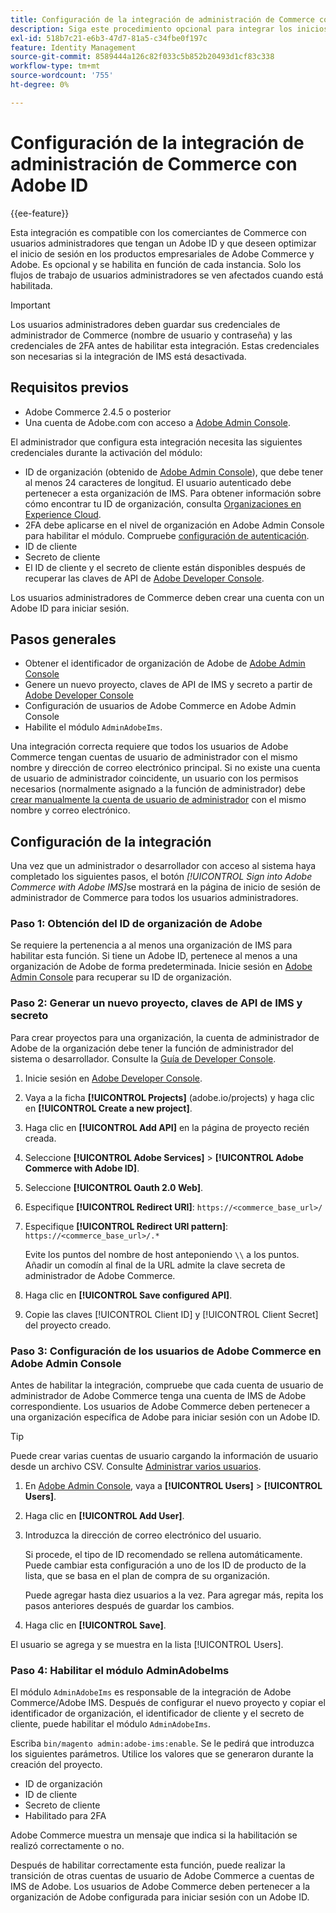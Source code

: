 ```yaml
---
title: Configuración de la integración de administración de Commerce con ID
description: Siga este procedimiento opcional para integrar los inicios de sesión de cuenta de usuario de administrador de Adobe Commerce con Adobe ID.
exl-id: 518b7c21-e6b3-47d7-81a5-c34fbe0f197c
feature: Identity Management
source-git-commit: 8589444a126c82f033c5b852b20493d1cf83c338
workflow-type: tm+mt
source-wordcount: '755'
ht-degree: 0%

---
```


# Configuración de la integración de administración de Commerce con Adobe ID

{{ee-feature}}

Esta integración es compatible con los comerciantes de Commerce con usuarios administradores que tengan un Adobe ID y que deseen optimizar el inicio de sesión en los productos empresariales de Adobe Commerce y Adobe. Es opcional y se habilita en función de cada instancia. Solo los flujos de trabajo de usuarios administradores se ven afectados cuando está habilitada. 

>[!IMPORTANT]
>
>Los usuarios administradores deben guardar sus credenciales de administrador de Commerce (nombre de usuario y contraseña) y las credenciales de 2FA antes de habilitar esta integración. Estas credenciales son necesarias si la integración de IMS está desactivada.

## Requisitos previos

* Adobe Commerce 2.4.5 o posterior
* Una cuenta de Adobe.com con acceso a [Adobe Admin Console](https://adminconsole.adobe.com/).

El administrador que configura esta integración necesita las siguientes credenciales durante la activación del módulo:

* ID de organización (obtenido de [Adobe Admin Console](https://adminconsole.adobe.com/)), que debe tener al menos 24 caracteres de longitud. El usuario autenticado debe pertenecer a esta organización de IMS. Para obtener información sobre cómo encontrar tu ID de organización, consulta [Organizaciones en Experience Cloud](https://experienceleague.adobe.com/docs/core-services/interface/administration/organizations.html?lang=es).
* 2FA debe aplicarse en el nivel de organización en Adobe Admin Console para habilitar el módulo. Compruebe [configuración de autenticación](https://helpx.adobe.com/es/enterprise/using/authentication-settings.html#two-step-verification).
* ID de cliente
* Secreto de cliente
* El ID de cliente y el secreto de cliente están disponibles después de recuperar las claves de API de [Adobe Developer Console](https://developer.adobe.com/developer-console/docs/guides/credentials/).

Los usuarios administradores de Commerce deben crear una cuenta con un Adobe ID para iniciar sesión.

## Pasos generales

* Obtener el identificador de organización de Adobe de [Adobe Admin Console](https://adminconsole.adobe.com/)
* Genere un nuevo proyecto, claves de API de IMS y secreto a partir de [Adobe Developer Console](https://developer.adobe.com/)
* Configuración de usuarios de Adobe Commerce en Adobe Admin Console
* Habilite el módulo `AdminAdobeIms`.

Una integración correcta requiere que todos los usuarios de Adobe Commerce tengan cuentas de usuario de administrador con el mismo nombre y dirección de correo electrónico principal. Si no existe una cuenta de usuario de administrador coincidente, un usuario con los permisos necesarios (normalmente asignado a la función de administrador) debe [crear manualmente la cuenta de usuario de administrador](../systems/permissions-users-all.md#create-a-user) con el mismo nombre y correo electrónico.

## Configuración de la integración

Una vez que un administrador o desarrollador con acceso al sistema haya completado los siguientes pasos, el botón _[!UICONTROL Sign into Adobe Commerce with Adobe IMS]_&#x200B;se mostrará en la página de inicio de sesión de administrador de Commerce para todos los usuarios administradores.

### Paso 1: Obtención del ID de organización de Adobe

Se requiere la pertenencia a al menos una organización de IMS para habilitar esta función. Si tiene un Adobe ID, pertenece al menos a una organización de Adobe de forma predeterminada. Inicie sesión en [Adobe Admin Console](https://adminconsole.adobe.com/) para recuperar su ID de organización.

### Paso 2: Generar un nuevo proyecto, claves de API de IMS y secreto

Para crear proyectos para una organización, la cuenta de administrador de Adobe de la organización debe tener la función de administrador del sistema o desarrollador. Consulte la [Guía de Developer Console](https://developer.adobe.com/developer-console/docs/guides/projects/).

1. Inicie sesión en [Adobe Developer Console](https://developer.adobe.com/).
1. Vaya a la ficha **[!UICONTROL Projects]** (adobe.io/projects) y haga clic en **[!UICONTROL Create a new project]**.
1. Haga clic en **[!UICONTROL Add API]** en la página de proyecto recién creada.
1. Seleccione **[!UICONTROL Adobe Services]** > **[!UICONTROL Adobe Commerce with Adobe ID]**.
1. Seleccione **[!UICONTROL Oauth 2.0 Web]**.
1. Especifique **[!UICONTROL Redirect URI]**: `https://<commerce_base_url>/`
1. Especifique **[!UICONTROL Redirect URI pattern]**: `https://<commerce_base_url>/.*`

   Evite los puntos del nombre de host anteponiendo `\\` a los puntos. Añadir un comodín al final de la URL admite la clave secreta de administrador de Adobe Commerce.

1. Haga clic en **[!UICONTROL Save configured API]**.
1. Copie las claves [!UICONTROL Client ID] y [!UICONTROL Client Secret] del proyecto creado.

### Paso 3: Configuración de los usuarios de Adobe Commerce en Adobe Admin Console

Antes de habilitar la integración, compruebe que cada cuenta de usuario de administrador de Adobe Commerce tenga una cuenta de IMS de Adobe correspondiente. Los usuarios de Adobe Commerce deben pertenecer a una organización específica de Adobe para iniciar sesión con un Adobe ID.

>[!TIP]
>
>Puede crear varias cuentas de usuario cargando la información de usuario desde un archivo CSV. Consulte [Administrar varios usuarios](https://helpx.adobe.com/es/enterprise/using/bulk-upload-users.html).

1. En [Adobe Admin Console](https://helpx.adobe.com/es/enterprise/using/admin-console.html), vaya a **[!UICONTROL Users]** > **[!UICONTROL Users]**.

1. Haga clic en **[!UICONTROL Add User]**.

1. Introduzca la dirección de correo electrónico del usuario.

   Si procede, el tipo de ID recomendado se rellena automáticamente. Puede cambiar esta configuración a uno de los ID de producto de la lista, que se basa en el plan de compra de su organización.

   Puede agregar hasta diez usuarios a la vez. Para agregar más, repita los pasos anteriores después de guardar los cambios.

1. Haga clic en **[!UICONTROL Save]**.

El usuario se agrega y se muestra en la lista [!UICONTROL Users].

### Paso 4: Habilitar el módulo AdminAdobeIms

El módulo `AdminAdobeIms` es responsable de la integración de Adobe Commerce/Adobe IMS. Después de configurar el nuevo proyecto y copiar el identificador de organización, el identificador de cliente y el secreto de cliente, puede habilitar el módulo `AdminAdobeIms`.

Escriba `bin/magento admin:adobe-ims:enable`. Se le pedirá que introduzca los siguientes parámetros. Utilice los valores que se generaron durante la creación del proyecto.

* ID de organización
* ID de cliente
* Secreto de cliente
* Habilitado para 2FA

Adobe Commerce muestra un mensaje que indica si la habilitación se realizó correctamente o no.

Después de habilitar correctamente esta función, puede realizar la transición de otras cuentas de usuario de Adobe Commerce a cuentas de IMS de Adobe. Los usuarios de Adobe Commerce deben pertenecer a la organización de Adobe configurada para iniciar sesión con un Adobe ID.
